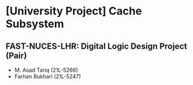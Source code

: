 # [University Project] Cache Subsystem
FAST-NUCES-LHR: Digital Logic Design Project (Pair)
---
+ M. Asad Tariq (21L-5266)
+ Farhan Bukhari (21L-5247)

